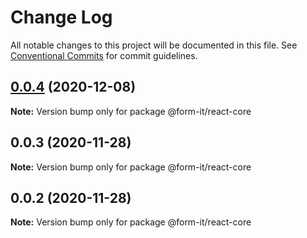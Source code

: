 # Change Log

All notable changes to this project will be documented in this file.
See [Conventional Commits](https://conventionalcommits.org) for commit guidelines.

## [0.0.4](https://github.com/imcuttle/form-it/compare/v0.0.3...v0.0.4) (2020-12-08)

**Note:** Version bump only for package @form-it/react-core

## 0.0.3 (2020-11-28)

**Note:** Version bump only for package @form-it/react-core

## 0.0.2 (2020-11-28)

**Note:** Version bump only for package @form-it/react-core

